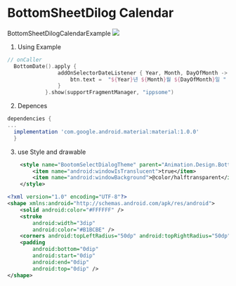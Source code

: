 # BottomSheetDilog Calendar
BottomSheetDilogCalendarExample
![](run.gif)
1. Using Example
```kotlin
// onCaller
  BottomDate().apply {
                addOnSelectorDateListener { Year, Month, DayOfMonth ->
                    btn.text =  "${Year}년 ${Month}월 ${DayOfMonth}일 "
                }
            }.show(supportFragmentManager, "ippsome")
```

2. Depences
```gradle
dependencies {
...
  implementation 'com.google.android.material:material:1.0.0'
  }
```

3. use Style and drawable
```xml
    <style name="BootomSelectDialogTheme" parent="Animation.Design.BottomSheetDialog">
        <item name="android:windowIsTranslucent">true</item>
        <item name="android:windowBackground">@color/halftransparent</item>
    </style>
```
```xml
<?xml version="1.0" encoding="UTF-8"?>
<shape xmlns:android="http://schemas.android.com/apk/res/android">
    <solid android:color="#FFFFFF" />
    <stroke
        android:width="3dip"
        android:color="#B1BCBE" />
    <corners android:topLeftRadius="50dp" android:topRightRadius="50dp"/>
    <padding
        android:bottom="0dip"
        android:start="0dip"
        android:end="0dip"
        android:top="0dip" />
</shape>
```
